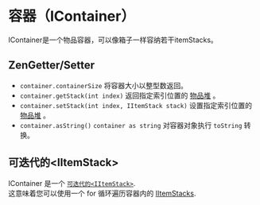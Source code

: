 # 容器（IContainer）

IContainer是一个物品容器，可以像箱子一样容纳若干itemStacks。

## ZenGetter/Setter

- `container.containerSize` 将容器大小以整型数返回。
- `container.getStack(int index)` 返回指定索引位置的 [物品堆](/Vanilla/Items/IItemStack) 。
- `container.setStack(int index, IItemStack stack)` 设置指定索引位置的 [物品堆](/Vanilla/Items/IItemStack) 。
- `container.asString()` `container as string` 对容器对象执行 `toString` 转换。

## 可迭代的<IItemStack\>

IContainer 是一个 [`可迭代的<IItemStack>`](/Vanilla/Items/IItemStack).  
这意味着您可以使用一个 for 循环遍历容器内的 [IItemStacks](/Vanilla/Items/IItemStack).
